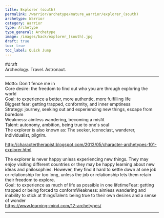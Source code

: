 ```yaml
---
title: Explorer (south)
permalink: /warrior/archetype/mature_warrior/explorer_(south)
archetype: Warrior
category: Warrior
type: Archetype
type_general: Archetype
image: /images/back/explorer_(south).jpg
draft: true
toc: true
toc_label: Quick Jump
---
```

#draft   
Archeology. Travel. Astronaut.   
  
---  
Motto: Don't fence me in  
Core desire: the freedom to find out who you are through exploring the world  
Goal: to experience a better, more authentic, more fulfilling life  
Biggest fear: getting trapped, conformity, and inner emptiness  
Strategy: journey, seeking out and experiencing new things, escape from boredom  
Weakness: aimless wandering, becoming a misfit  
Talent: autonomy, ambition, being true to one's soul  
The explorer is also known as: The seeker, iconoclast, wanderer, individualist, pilgrim.  
  
http://charactertherapist.blogspot.com/2013/05/character-archetypes-101-explorer.html  
  
The explorer is never happy unless experiencing new things. They may enjoy visiting different countries or they may be happy learning about new ideas and philosophies. However, they find it hard to settle down at one job or relationship for too long, unless the job or relationship lets them retain their freedom to explore.  
Goal: to experience as much of life as possible in one lifetimeFear: getting trapped or being forced to conformWeakness: aimless wandering and inability to stick at thingsTalent: being true to their own desires and a sense of wonder  
https://www.learning-mind.com/12-archetypes/  

---
